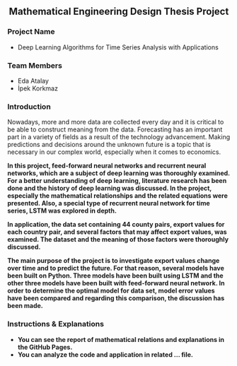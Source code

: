 <h2 align="center"><span><strong>Mathematical Engineering Design Thesis Project</strong></span></h2>

### Project Name
- Deep Learning Algorithms for Time Series Analysis with Applications 

### Team Members
- Eda Atalay
- İpek Korkmaz  

### Introduction 
Nowadays, more and more data are collected every day and it is critical to be able to construct meaning from the data. Forecasting has an important part in a variety of fields as a result of the technology advancement. Making predictions and decisions around the unknown future is a topic that is necessary in our complex world, especially when it comes to economics. 

<b>In this project<b>, feed-forward neural networks and recurrent neural networks, which are a subject of deep learning was thoroughly examined. For a better understanding of deep learning, literature research has been done and the history of deep learning was discussed. In the project, especially the mathematical relationships and the related equations were presented. Also, a special type of recurrent neural network for time series, LSTM was explored in depth.

In application, the data set containing 44 county pairs, export values for each country pair, and several factors that may affect export values, was examined. The dataset and the meaning of those factors were thoroughly discussed.

The main purpose of the project is to investigate export values change over time and to predict the future. For that reason, several models have been built on Python. Three models have been built using LSTM and the other three models have been built with feed-forward neural network. 
In order to determine the optimal model for data set, model error values have been compared and regarding this comparison, the discussion has been made.


### Instructions & Explanations

* You can see the report of mathematical relations and explanations in the GitHub Pages. 
* You can analyze the code and application in related ... file.
